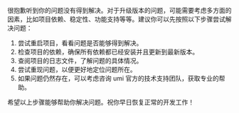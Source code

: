 很抱歉听到你的问题没有得到解决。对于升级版本的问题，可能需要考虑多方面的因素，比如项目依赖、稳定性、功能支持等等。建议你可以先按照以下步骤尝试解决问题：

1. 尝试重启项目，看看问题是否能够得到解决。
2. 检查项目的依赖，确保所有依赖都已经安装并且更新到最新版本。
3. 查阅项目的日志文件，了解问题的具体情况。
4. 尝试重现问题，以便更好地定位问题所在。
5. 如果问题仍然存在，可以考虑咨询 umi 官方的技术支持团队，获取专业的帮助。

希望以上步骤能够帮助你解决问题。祝你早日恢复正常的开发工作！
